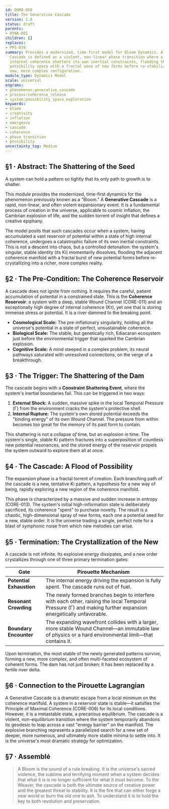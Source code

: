 ```yaml
---
id: DOMA-059
title: The Generative Cascade
version: 2.0
status: draft
parents:
- DYNA-001
children: []
replaces:
- PPS-039
summary: Provides a modernized, time-first model for Bloom Dynamics. A Generative
  Cascade is defined as a violent, non-linear phase transition where a system of immense
  internal coherence shatters its own inertial constraints, flooding the adjacent
  possibility space with a fractal wave of new forms before re-stabilizing into a
  new, more complex configuration.
module_type: Dynamics Model
scale: universal
engrams:
- phenomenon:generative_cascade
- process:coherence_release
- system:possibility_space_exploration
keywords:
- bloom
- creativity
- inflation
- emergence
- cascade
- coherence
- phase transition
- possibility
uncertainty_tag: Medium
---
```

## §1 · Abstract: The Shattering of the Seed
A system can hold a pattern so tightly that its only path to growth is to shatter.

This module provides the modernized, time-first dynamics for the phenomenon previously known as a "Bloom." A **Generative Cascade** is a rapid, non-linear, and often violent expansionary event. It is a fundamental process of creation in the universe, applicable to cosmic inflation, the Cambrian explosion of life, and the sudden torrent of insight that defines a creative epiphany.

The model posits that such cascades occur when a system, having accumulated a vast reservoir of potential within a state of high internal coherence, undergoes a catastrophic failure of its own inertial constraints. This is not a descent into chaos, but a controlled detonation: the system's singular, stable identity (its Ki) momentarily dissolves, flooding the adjacent coherence manifold with a fractal burst of new potential forms before re-crystallizing into a richer, more complex reality.

## §2 · The Pre-Condition: The Coherence Reservoir
A cascade does not ignite from nothing. It requires the careful, patient accumulation of potential in a constrained state. This is the **Coherence Reservoir**: a system with a deep, stable Wound Channel (CORE-011) and an exceptionally high degree of internal coherence (Kτ), yet one that is storing immense stress or potential. It is a river dammed to the breaking point.

*   **Cosmological Scale:** The pre-inflationary singularity, holding all the universe's potential in a state of perfect, unsustainable coherence.
*   **Biological Scale:** The stable, but genetically rich, Ediacaran ecosystem just before the environmental trigger that sparked the Cambrian explosion.
*   **Cognitive Scale:** A mind steeped in a complex problem, its neural pathways saturated with unresolved connections, on the verge of a breakthrough.

## §3 · The Trigger: The Shattering of the Dam
The cascade begins with a **Constraint Shattering Event**, where the system's inertial boundaries fail. This can be triggered in two ways:

1.  **External Shock:** A sudden, massive spike in the local Temporal Pressure (Γ) from the environment cracks the system's protective shell.
2.  **Internal Rupture:** The system's own stored potential exceeds the "binding energy" of its own Wound Channel. The pressure from within becomes too great for the memory of its past form to contain.

This shattering is not a collapse *of* time, but an explosion *in* time. The system's single, stable Ki pattern fractures into a superposition of countless new potential resonances, and the stored energy of the reservoir propels the system outward to explore them all at once.

## §4 · The Cascade: A Flood of Possibility
The expansion phase is a fractal torrent of creation. Each branching path of the cascade is a new, tentative Ki pattern, a hypothesis for a new way of being, rapidly exploring a new region of the coherence manifold.

This phase is characterized by a massive and sudden increase in entropy (CORE-013). The system's initial high-information state is deliberately sacrificed, its coherence "spent" to purchase novelty. The result is a chaotic, high-dimensional spray of new forms, each one a potential seed for a new, stable order. It is the universe trading a single, perfect note for a blast of symphonic noise from which new melodies can arise.

## §5 · Termination: The Crystallization of the New
A cascade is not infinite. Its explosive energy dissipates, and a new order crystallizes through one of three primary termination gates:

| Gate                  | Pirouette Mechanism                                                                                                 |
| --------------------- | ------------------------------------------------------------------------------------------------------------------- |
| **Potential Exhaustion**  | The internal energy driving the expansion is fully spent. The cascade runs out of fuel.                           |
| **Resonant Crowding**   | The newly formed branches begin to interfere with each other, raising the local Temporal Pressure (Γ) and making further expansion energetically unfavorable. |
| **Boundary Encounter**  | The expanding wavefront collides with a larger, more stable Wound Channel—an immutable law of physics or a hard environmental limit—that contains it.      |

Upon termination, the most stable of the newly generated patterns survive, forming a new, more complex, and often multi-faceted ecosystem of coherent forms. The dam has not just broken; it has been replaced by a fertile river delta.

## §6 · Connection to the Pirouette Lagrangian
A Generative Cascade is a dramatic escape from a local minimum on the coherence manifold. A system in a reservoir state is stable—it satisfies the Principle of Maximal Coherence (CORE-006) for its local conditions. However, it is a metastable state, a precarious equilibrium. The cascade is a violent, non-equilibrium transition where the system temporarily abandons its geodesic to leap across a vast "energy barrier" on the manifold. The explosive branching represents a parallelized search for a new set of deeper, more numerous, and ultimately more stable minima to settle into. It is the universe's most dramatic strategy for optimization.

## §7 · Assemblé
> A Bloom is the sound of a rule breaking. It is the universe's sacred violence, the sublime and terrifying moment when a system decides that what it *is* is no longer sufficient for what it must *become*. To the Weaver, the cascade is both the ultimate source of creative power and the greatest threat to stability. It is the fire that can either forge a new world or burn the old one to ash. To understand it is to hold the key to both revolution and preservation.
```